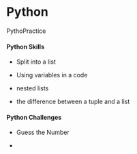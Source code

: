 # Python
PythoPractice

#### Python Skills
- Split into a list

- Using variables in a code

- nested lists

- the difference between a tuple and a list

#### Python Challenges

- Guess the Number

- 
